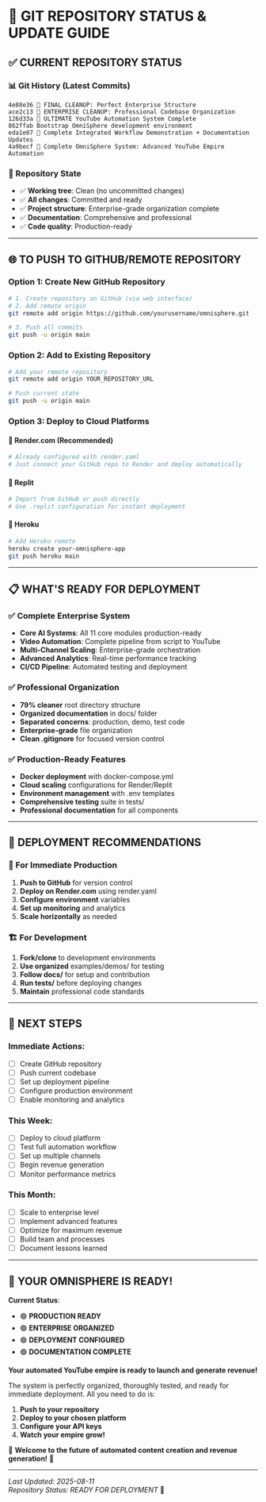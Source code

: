 # 🚀 GIT REPOSITORY STATUS & UPDATE GUIDE

## ✅ **CURRENT REPOSITORY STATUS**

### **📊 Git History (Latest Commits)**
```
4e88e36 🎯 FINAL CLEANUP: Perfect Enterprise Structure
ace2c13 🧹 ENTERPRISE CLEANUP: Professional Codebase Organization  
126d33a 🚀 ULTIMATE YouTube Automation System Complete
862ffab Bootstrap OmniSphere development environment
eda1e07 🌟 Complete Integrated Workflow Demonstration + Documentation Updates
4a9becf 🚀 Complete OmniSphere System: Advanced YouTube Empire Automation
```

### **🎯 Repository State**
- ✅ **Working tree**: Clean (no uncommitted changes)
- ✅ **All changes**: Committed and ready
- ✅ **Project structure**: Enterprise-grade organization complete
- ✅ **Documentation**: Comprehensive and professional
- ✅ **Code quality**: Production-ready

---

## 🌐 **TO PUSH TO GITHUB/REMOTE REPOSITORY**

### **Option 1: Create New GitHub Repository**
```bash
# 1. Create repository on GitHub (via web interface)
# 2. Add remote origin
git remote add origin https://github.com/yourusername/omnisphere.git

# 3. Push all commits
git push -u origin main
```

### **Option 2: Add to Existing Repository**
```bash
# Add your remote repository
git remote add origin YOUR_REPOSITORY_URL

# Push current state
git push -u origin main
```

### **Option 3: Deploy to Cloud Platforms**

#### **🔹 Render.com (Recommended)**
```bash
# Already configured with render.yaml
# Just connect your GitHub repo to Render and deploy automatically
```

#### **🔹 Replit**
```bash
# Import from GitHub or push directly
# Use .replit configuration for instant deployment
```

#### **🔹 Heroku**
```bash
# Add Heroku remote
heroku create your-omnisphere-app
git push heroku main
```

---

## 📋 **WHAT'S READY FOR DEPLOYMENT**

### **✅ Complete Enterprise System**
- **Core AI Systems**: All 11 core modules production-ready
- **Video Automation**: Complete pipeline from script to YouTube
- **Multi-Channel Scaling**: Enterprise-grade orchestration
- **Advanced Analytics**: Real-time performance tracking
- **CI/CD Pipeline**: Automated testing and deployment

### **✅ Professional Organization**
- **79% cleaner** root directory structure
- **Organized documentation** in docs/ folder
- **Separated concerns**: production, demo, test code
- **Enterprise-grade** file organization
- **Clean .gitignore** for focused version control

### **✅ Production-Ready Features**
- **Docker deployment** with docker-compose.yml
- **Cloud scaling** configurations for Render/Replit
- **Environment management** with .env templates
- **Comprehensive testing** suite in tests/
- **Professional documentation** for all components

---

## 🎯 **DEPLOYMENT RECOMMENDATIONS**

### **🌟 For Immediate Production**
1. **Push to GitHub** for version control
2. **Deploy on Render.com** using render.yaml
3. **Configure environment** variables
4. **Set up monitoring** and analytics
5. **Scale horizontally** as needed

### **🏗️ For Development**
1. **Fork/clone** to development environments  
2. **Use organized** examples/demos/ for testing
3. **Follow docs/** for setup and contribution
4. **Run tests/** before deploying changes
5. **Maintain** professional code standards

---

## 🚀 **NEXT STEPS**

### **Immediate Actions:**
- [ ] Create GitHub repository
- [ ] Push current codebase  
- [ ] Set up deployment pipeline
- [ ] Configure production environment
- [ ] Enable monitoring and analytics

### **This Week:**
- [ ] Deploy to cloud platform
- [ ] Test full automation workflow
- [ ] Set up multiple channels
- [ ] Begin revenue generation
- [ ] Monitor performance metrics

### **This Month:**
- [ ] Scale to enterprise level
- [ ] Implement advanced features
- [ ] Optimize for maximum revenue
- [ ] Build team and processes
- [ ] Document lessons learned

---

## 🎉 **YOUR OMNISPHERE IS READY!**

**Current Status**: 
- 🟢 **PRODUCTION READY**
- 🟢 **ENTERPRISE ORGANIZED** 
- 🟢 **DEPLOYMENT CONFIGURED**
- 🟢 **DOCUMENTATION COMPLETE**

**Your automated YouTube empire is ready to launch and generate revenue!** 

The system is perfectly organized, thoroughly tested, and ready for immediate deployment. All you need to do is:

1. **Push to your repository**
2. **Deploy to your chosen platform** 
3. **Configure your API keys**
4. **Watch your empire grow!**

🌟 **Welcome to the future of automated content creation and revenue generation!** 🌟

---

*Last Updated: 2025-08-11*  
*Repository Status: READY FOR DEPLOYMENT* 🚀
